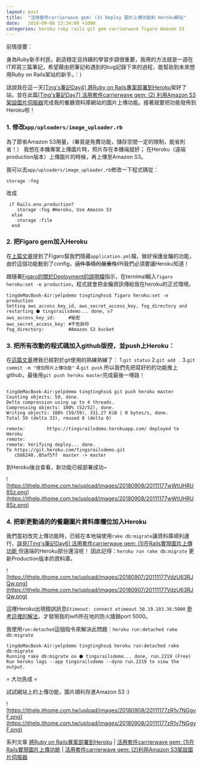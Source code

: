 ```yaml
---
layout: post
title:  "活用套件carrierwave gem: (3) Deploy 圖片上傳功能到 Heroku網站"
date:   2018-09-08 13:34:00 +1000
categories: heroku ruby rails git gem carrierwave figaro Amazon S3
---
```

前情提要：

身為Ruby新手村民，創造穩定且持續的學習步調很重要，我用的方法就是一週在IT邦寫三篇筆記，希望藉由把筆記和遇到的bug記錄下來的過程，能幫助到未來想用Ruby on Rails架站的新手。：）

話說我在這一天[[Ting's筆記Day4] 將Ruby on Rails專案部署到Heroku](https://ithelp.ithome.com.tw/articles/10199014)架好了站，並在此篇[[Ting's筆記Day7] 活用套件carrierwave gem: (2) 利用Amazon S3架設圖片伺服器](https://ithelp.ithome.com.tw/articles/10199103/edit)完成我的餐廳資料庫網站的圖片上傳功能。接著就要把功能發佈到Heroku啦！

### 1. 修改`app/uploaders/image_uploader.rb`

為了節省Amazon S3用量，（畢竟是免費功能，儲存空間一定的限制，能省則省！）
我想在本機專案上傳圖片時，照片存在本機端就好；
在Heroku（遠端production版本）上傳圖片的時候，再上傳至Amazon S3。

我可以去`app/uploaders/image_uploader.rb`修改一下程式碼從：
```
storage :fog
```
改成
```
 if Rails.env.production?
    storage :fog #Heroku, Use Amazon S3
  else
    storage :file
  end  
```

### 2. 把Figaro gem加入Heroku
在[上篇文章](https://ithelp.ithome.com.tw/articles/10199103/edit)提到了Figaro幫我們隱藏`application.yml`檔，做好保護金鑰的功能，由於這個功能動到了config，~~這件事情的嚴重性(?)~~我們必須要讓Heroku知道！

跟隨著[Figaro的關於Deployment的說明檔](https://github.com/laserlemon/figaro#deployment)指示，在ternimal輸入`figaro heroku:set -e production`，程式就會把金鑰資訊傳給我在heroku的正式環境。

```
tingdeMacBook-Air:yelpdemo tingtinghsu$ figaro heroku:set -e production
Setting aws_access_key_id, aws_secret_access_key, fog_directory and restarting ⬢ tingsrailsdemo... done, v7
aws_access_key_id:     #秘密
aws_secret_access_key: #不告訴你
fog_directory:         #Amazon S3 bucket
```

### 3. 把所有改動的程式碼加入github版控，並push上Heroku：
在[這篇文章](https://ithelp.ithome.com.tw/articles/10198964)裡我已經對於git使用的熟練熟練了：
    1.`git status`
    2.`git add .`
    3.`git commit -m "增加照片上傳功能"`
    4.`git push`
所以我們先把寫好的的功能推上github，最後用`git push heroku master`完成最後一哩路！

```

tingdeMacBook-Air:yelpdemo tingtinghsu$ git push heroku master
Counting objects: 59, done.
Delta compression using up to 4 threads.
Compressing objects: 100% (52/52), done.
Writing objects: 100% (59/59), 331.27 KiB | 0 bytes/s, done.
Total 59 (delta 33), reused 0 (delta 0)

remote:        https://tingsrailsdemo.herokuapp.com/ deployed to Heroku
remote: 
remote: Verifying deploy... done.
To https://git.heroku.com/tingsrailsdemo.git
   cb86240..05af5ff  master -> master
```

到Heroku後台查看，新功能已經部署成功~
  
![https://ithelp.ithome.com.tw/upload/images/20180908/20111177wWtUHRU8Sz.png](https://ithelp.ithome.com.tw/upload/images/20180908/20111177wWtUHRU8Sz.png)

### 4. 把新更動過的的餐廳圖片資料庫欄位加入Heroku
我們當初改完上傳功能時，已經在本地端使用`rake db:migrate`讓資料庫順利運行，[詳見[Ting's筆記Day6] 活用套件carrierwave gem: (1)在Rails實現圖片上傳功能 ](https://ithelp.ithome.com.tw/articles/10199035)
但遠端的Heroku部分還沒呢！
因此記得：`heroku run rake db:migrate` 更新Production版本的資料庫。
  
![https://ithelp.ithome.com.tw/upload/images/20180907/20111177VdzU63RJQw.png](https://ithelp.ithome.com.tw/upload/images/20180907/20111177VdzU63RJQw.png)  

這裡Heroku出現錯誤訊息`Etimeout: connect etimeout 50.19.103.36:5000`
[參考這裡的解法](https://github.com/heroku/heroku-repo/issues/51)，才發現我的wifi所在地的防火牆鎖port 5000。

我使用`run:detached`這個指令來解決此問題：`heroku run:detached rake db:migrate`

```
tingdeMacBook-Air:yelpdemo tingtinghsu$ heroku run:detached rake db:migrate
Running rake db:migrate on ⬢ tingsrailsdemo... done, run.2219 (Free)
Run heroku logs --app tingsrailsdemo --dyno run.2219 to view the output.
```


= 大功告成 =


試試網站上的上傳功能，圖片順利存進Amazon S3 :)
  
![https://ithelp.ithome.com.tw/upload/images/20180908/20111177zR1v7NGgyF.png](https://ithelp.ithome.com.tw/upload/images/20180908/20111177zR1v7NGgyF.png)

系列文章
[將Ruby on Rails專案部署到Heroku](https://ithelp.ithome.com.tw/articles/10199014) |
[活用套件carrierwave gem: (1)在Rails實現圖片上傳功能](https://ithelp.ithome.com.tw/articles/10199035) |
[活用套件carrierwave gem: (2)利用Amazon S3架設圖片伺服器](https://ithelp.ithome.com.tw/articles/10199103/edit)

